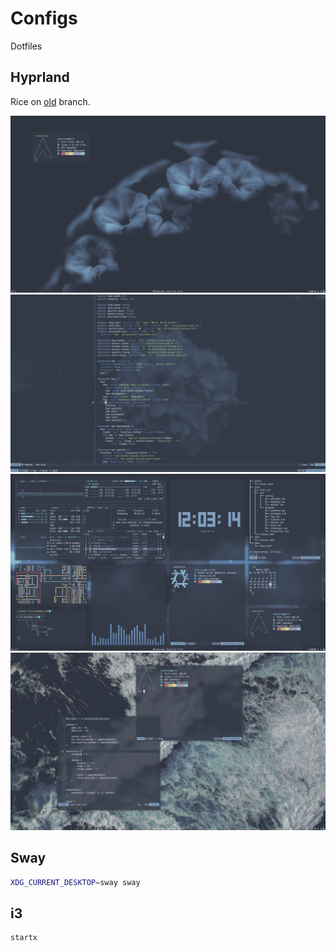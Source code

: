 # Configs

Dotfiles

## Hyprland

Rice on [old](https://github.com/mart-mihkel/conf/tree/old) branch.

![flowers](./.github/nord-flowers.png)
![flower](./.github/nord-flower.png)
![stars](./.github/nord-stars.png)
![sea](./.github/nord-sea.png)

## Sway

```bash
XDG_CURRENT_DESKTOP=sway sway
```

## i3

```bash
startx
```
